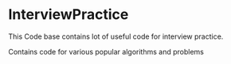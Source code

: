# InterviewPractice
This Code base contains lot of useful code for interview practice.

Contains code for various popular algorithms and problems
